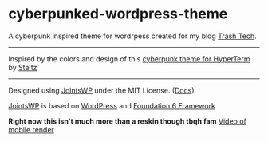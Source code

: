  # cyberpunked-wordpress-theme
 A cyberpunk inspired theme for wordrpess created for my blog <a href="http://trashtech.webatu.com">Trash Tech</a>.
 <hr></hr>
 Inspired by the colors and design of this <a href="https://github.com/staltz/hyperpunk">cyberpunk theme for HyperTerm</a> by <a href="https://github.com/staltz">Staltz</a>
  <hr></hr>
  <p>Designed using <a href="http://jointswp.com/">JointsWP</a> under the MIT License. (<a href="http://jointswp.com/docs/">Docs</a>)</p>
  <p><a href="http://jointswp.com/">JointsWP</a> is based on <a href="https://wordpress.org/">WordPress</a> and <a href="http://foundation.zurb.com/">Foundation 6 Framework<a></p>
 <b>Right now this isn't much more than a reskin though tbqh fam</b>
<a href="https://goo.gl/photos/phPJncp2fnzj3DHQ7">Video of mobile render</a>
